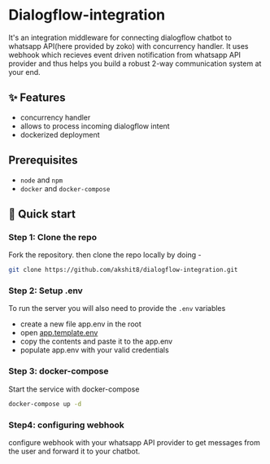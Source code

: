 # Dialogflow-integration

It's an integration middleware for connecting dialogflow chatbot to whatsapp API(here provided by zoko) with concurrency handler. It uses webhook which recieves event driven notification from whatsapp API provider and thus helps you build a robust 2-way communication system at your end.

## ✨ Features

- concurrency handler
- allows to process incoming dialogflow intent
- dockerized deployment

## Prerequisites

- `node` and `npm`
- `docker` and `docker-compose`

## :rocket: Quick start

### Step 1: Clone the repo
Fork the repository. then clone the repo locally by doing -

```sh
git clone https://github.com/akshit8/dialogflow-integration.git
```
### Step 2: Setup .env
To run the server you will also need to provide the `.env` variables

- create a new file app.env in the root
- open [app.template.env](./app.template.env)
- copy the contents and paste it to the app.env
- populate app.env with your valid credentials

### Step 3: docker-compose
Start the service with docker-compose
```sh
docker-compose up -d
```
### Step4: configuring webhook
configure webhook with your whatsapp API provider to get messages from the user and forward it to your chatbot.

